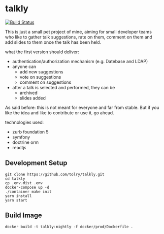 # talkly

[![Build Status](https://travis-ci.org/tolry/talkly.svg?branch=master)](https://travis-ci.org/tolry/talkly)

This is just a small pet project of mine, aiming for small developer teams who like to gather talk suggestions, rate on them, comment on them and add slides to them once the talk has been held.

what the first version should deliver:

- authentication/authorization mechanism (e.g. Datebase and LDAP)
- anyone can
    - add new suggestions
    - vote on suggestions
    - comment on suggestions
- after a talk is selected and performed, they can be
    - archived
    - slides added

As said before: this is not meant for everyone and far from stable. But if you like the idea and like to contribute or use it, go ahead.

technologies used:
- zurb foundation 5
- symfony
- doctrine orm
- reactjs

## Development Setup

```
git clone https://github.com/tolry/talkly.git
cd talkly
cp .env.dist .env
docker-compose up -d
./container make init
yarn install
yarn start
```

## Build Image

```
docker build -t talkly:nightly -f docker/prod/Dockerfile .
```